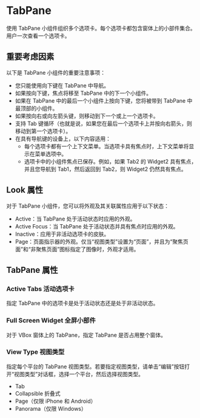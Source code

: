 # TabPane
使用 TabPane 小组件组织多个选项卡。每个选项卡都包含窗体上的小部件集合。用户一次查看一个选项卡。

## 重要考虑因素
以下是 TabPane 小组件的重要注意事项：
* 您只能使用向下键在 TabPane 中导航。
* 如果按向下键，焦点将移至 TabPane 中的下一个小组件。
* 如果在 TabPane 中的最后一个小组件上按向下键，您将被带到 TabPane 中最顶部的小组件。
* 如果按向右或向左箭头键，则移动到下一个或上一个选项卡。
* 支持 Tab 键循环（也就是说，如果您在最后一个选项卡上并按向右箭头，则移动到第一个选项卡）。
* 在具有导航键的设备上，以下内容适用：
  * 每个选项卡都有一个上下文菜单。当选项卡具有焦点时，上下文菜单将显示在菜单选项中。
  * 选项卡中的小组件焦点已保存。例如，如果 Tab2 的 Widget2 具有焦点，并且您导航到 Tab1，然后返回到 Tab2，则 Widget2 仍然具有焦点。

## Look 属性
对于 TabPane 小组件，您可以将外观及其关联属性应用于以下状态：
* Active：当 TabPane 处于活动状态时应用的外观。
* Active Focus：当 TabPane 处于活动状态并具有焦点时应用的外观。
* Inactive：应用于非活动选项卡的皮肤。
* Page：页面指示器的外观。仅当“视图类型”设置为“页面”，并且为“聚焦页面”和“非聚焦页面”图标指定了图像时，外观才适用。

## TabPane 属性
### Active Tabs 活动选项卡
指定 TabPane 中的选项卡是处于活动状态还是处于非活动状态。

### Full Screen Widget 全屏小部件
对于 VBox 窗体上的 TabPane，指定 TabPane 是否占用整个窗体。

### View Type 视图类型
指定每个平台的 TabPane 视图类型。若要指定视图类型，请单击“编辑”按钮打开“视图类型”对话框，选择一个平台，然后选择视图类型。
* Tab
* Collapsible 折叠式
* Page（仅限 iPhone 和 Android）
* Panorama（仅限 Windows）